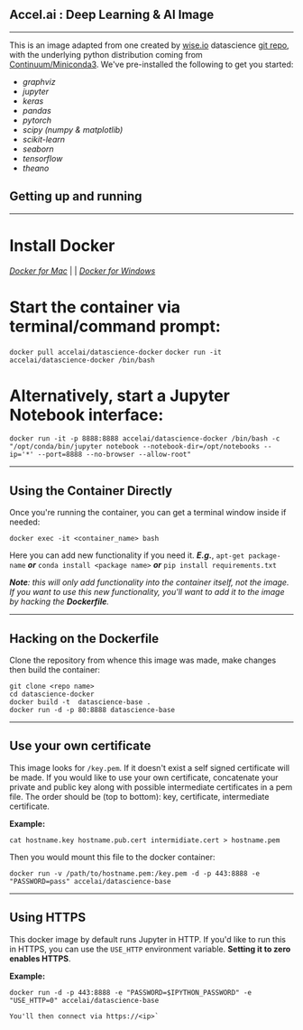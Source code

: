 ## Accel.ai : Deep Learning & AI  Image
________________________________________________
This is an image adapted from one created by [wise.io](http://wise.io) datascience [git repo](https://github.com/wiseio/datascience-docker), with the underlying python distribution coming from [Continuum/Miniconda3](http://continuum.io).  We've pre-installed the following to get you started:

  - _graphviz_ 
  - _jupyter_ 
  - _keras_ 
  - _pandas_ 
  - _pytorch_ 
  - _scipy (numpy & matplotlib)_
  - _scikit-learn_ 
  - _seaborn_ 
  - _tensorflow_ 
  - _theano_ 


## Getting up and running
___________________________________________________________________________

# Install Docker
 [*Docker for Mac*](https://www.docker.com/docker-mac)  | |  [*Docker for Windows*](https://www.docker.com/docker-windows)

# Start the container via terminal/command prompt:

   ```docker pull accelai/datascience-docker```
    ```docker run -it accelai/datascience-docker /bin/bash```
    
# Alternatively, start a Jupyter Notebook interface:

   ```
docker run -it -p 8888:8888 accelai/datascience-docker /bin/bash -c "/opt/conda/bin/jupyter notebook --notebook-dir=/opt/notebooks --ip='*' --port=8888 --no-browser --allow-root"
```
___________________________________________________________________________

## Using the Container Directly

Once you're running the container, you can get a terminal window inside if needed:

```docker exec -it <container_name> bash```

Here you can add new functionality if you need it. **_E.g._**, ```apt-get package-name```  **_or_** ```conda install <package name>``` **_or_** ```pip install requirements.txt```

_**Note**:  this will only add functionality into the container itself, not the image. If you want to use this new functionality, you'll want to add it to the image by hacking the **Dockerfile**._

__________________________________________
## Hacking on the Dockerfile

Clone the repository from whence this image was made, make changes then build the container:

```
git clone <repo name>
cd datascience-docker
docker build -t  datascience-base .
docker run -d -p 80:8888 datascience-base
```
_______________________________________________
## Use your own certificate
This image looks for `/key.pem`. If it doesn't exist a self signed certificate will be made. If you would like to use your own certificate, concatenate your private and public key along with possible intermediate certificates in a pem file. The order should be (top to bottom): key, certificate, intermediate certificate.

**Example:**

```cat hostname.key hostname.pub.cert intermidiate.cert > hostname.pem```

Then you would mount this file to the docker container:

```
docker run -v /path/to/hostname.pem:/key.pem -d -p 443:8888 -e "PASSWORD=pass" accelai/datascience-base
```
_______________________________________________
## Using HTTPS
This docker image by default runs Jupyter in HTTP.  If you'd like to run this in HTTPS,
you can use the `USE_HTTP` environment variable.  **Setting it to zero enables HTTPS**.

**Example:**

```
docker run -d -p 443:8888 -e "PASSWORD=$IPYTHON_PASSWORD" -e "USE_HTTP=0" accelai/datascience-base

You'll then connect via https://<ip>`
```
